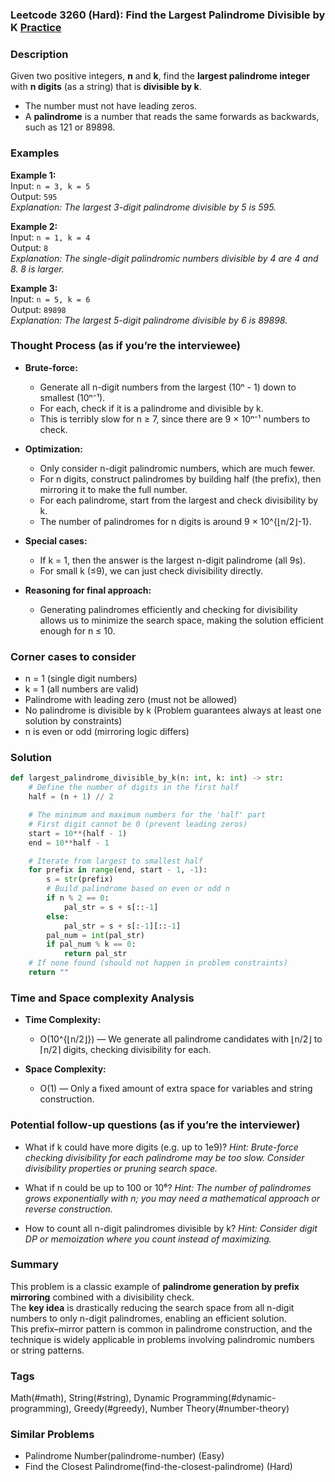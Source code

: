 ### Leetcode 3260 (Hard): Find the Largest Palindrome Divisible by K [Practice](https://leetcode.com/problems/find-the-largest-palindrome-divisible-by-k)

### Description  
Given two positive integers, **n** and **k**, find the **largest palindrome integer** with **n digits** (as a string) that is **divisible by k**.  
- The number must not have leading zeros.  
- A **palindrome** is a number that reads the same forwards as backwards, such as 121 or 89898.

### Examples  

**Example 1:**  
Input: `n = 3, k = 5`  
Output: `595`  
*Explanation: The largest 3-digit palindrome divisible by 5 is 595.*

**Example 2:**  
Input: `n = 1, k = 4`  
Output: `8`  
*Explanation: The single-digit palindromic numbers divisible by 4 are 4 and 8. 8 is larger.*

**Example 3:**  
Input: `n = 5, k = 6`  
Output: `89898`  
*Explanation: The largest 5-digit palindrome divisible by 6 is 89898.*

### Thought Process (as if you’re the interviewee)  

- **Brute-force:**  
  - Generate all n-digit numbers from the largest (10ⁿ - 1) down to smallest (10ⁿ⁻¹).
  - For each, check if it is a palindrome and divisible by k.
  - This is terribly slow for n ≥ 7, since there are 9 × 10ⁿ⁻¹ numbers to check.

- **Optimization:**  
  - Only consider n-digit palindromic numbers, which are much fewer.
  - For n digits, construct palindromes by building half (the prefix), then mirroring it to make the full number.
  - For each palindrome, start from the largest and check divisibility by k.
  - The number of palindromes for n digits is around 9 × 10^{⌊n/2⌋-1}.

- **Special cases:**  
  - If k = 1, then the answer is the largest n-digit palindrome (all 9s).
  - For small k (≤9), we can just check divisibility directly.

- **Reasoning for final approach:**  
  - Generating palindromes efficiently and checking for divisibility allows us to minimize the search space, making the solution efficient enough for n ≤ 10.

### Corner cases to consider  
- n = 1 (single digit numbers)
- k = 1 (all numbers are valid)
- Palindrome with leading zero (must not be allowed)
- No palindrome is divisible by k (Problem guarantees always at least one solution by constraints)
- n is even or odd (mirroring logic differs)

### Solution

```python
def largest_palindrome_divisible_by_k(n: int, k: int) -> str:
    # Define the number of digits in the first half
    half = (n + 1) // 2

    # The minimum and maximum numbers for the 'half' part
    # First digit cannot be 0 (prevent leading zeros)
    start = 10**(half - 1)
    end = 10**half - 1

    # Iterate from largest to smallest half
    for prefix in range(end, start - 1, -1):
        s = str(prefix)
        # Build palindrome based on even or odd n
        if n % 2 == 0:
            pal_str = s + s[::-1]
        else:
            pal_str = s + s[:-1][::-1]
        pal_num = int(pal_str)
        if pal_num % k == 0:
            return pal_str
    # If none found (should not happen in problem constraints)
    return ""
```

### Time and Space complexity Analysis  

- **Time Complexity:**  
  - O(10^{⌊n/2⌋}) — We generate all palindrome candidates with ⌊n/2⌋ to ⌈n/2⌉ digits, checking divisibility for each.

- **Space Complexity:**  
  - O(1) — Only a fixed amount of extra space for variables and string construction.

### Potential follow-up questions (as if you’re the interviewer)  

- What if k could have more digits (e.g. up to 1e9)?
  *Hint: Brute-force checking divisibility for each palindrome may be too slow. Consider divisibility properties or pruning search space.*

- What if n could be up to 100 or 10⁶?
  *Hint: The number of palindromes grows exponentially with n; you may need a mathematical approach or reverse construction.*

- How to count all n-digit palindromes divisible by k?
  *Hint: Consider digit DP or memoization where you count instead of maximizing.*

### Summary
This problem is a classic example of **palindrome generation by prefix mirroring** combined with a divisibility check.  
The **key idea** is drastically reducing the search space from all n-digit numbers to only n-digit palindromes, enabling an efficient solution.  
This prefix–mirror pattern is common in palindrome construction, and the technique is widely applicable in problems involving palindromic numbers or string patterns.

### Tags
Math(#math), String(#string), Dynamic Programming(#dynamic-programming), Greedy(#greedy), Number Theory(#number-theory)

### Similar Problems
- Palindrome Number(palindrome-number) (Easy)
- Find the Closest Palindrome(find-the-closest-palindrome) (Hard)